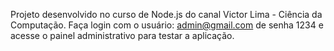Projeto desenvolvido no curso de Node.js do canal Victor Lima - Ciência da Computação. 
Faça login com o usuário: admin@gmail.com de senha 1234 e acesse o painel administrativo para testar a aplicação.
